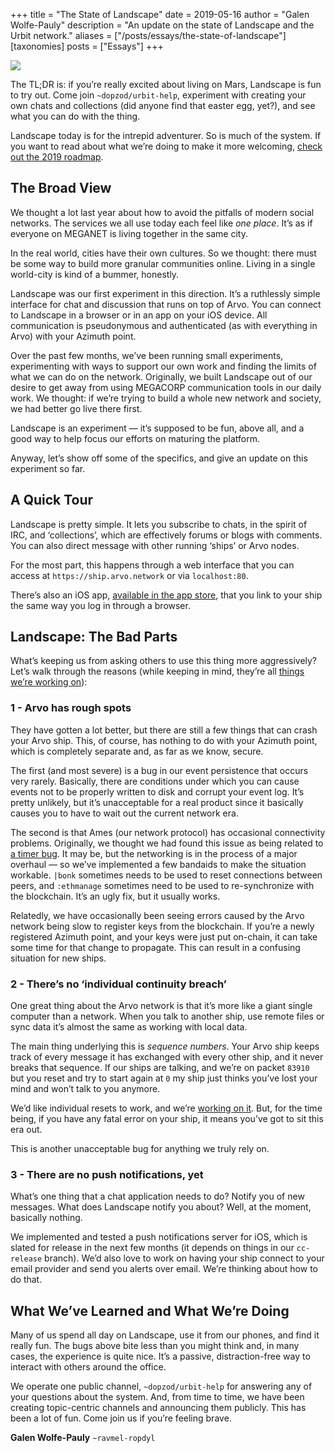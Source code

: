 +++
title = "The State of Landscape"
date = 2019-05-16
author = "Galen Wolfe-Pauly"
description = "An update on the state of Landscape and the Urbit network."
aliases = ["/posts/essays/the-state-of-landscape"]
[taxonomies]
posts = ["Essays"]
+++

![](https://media.urbit.org/site/posts/essays/the-state-of-landscape-1.png)

The TL;DR is: if you’re really excited about living on Mars, Landscape is fun to try out. Come join `~dopzod/urbit-help`, experiment with creating your own chats and collections (did anyone find that easter egg, yet?), and see what you can do with the thing.

Landscape today is for the intrepid adventurer. So is much of the system. If you want to read about what we’re doing to make it more welcoming, [check out the 2019 roadmap](/posts/essays/2019-5-roadmap/).

## The Broad View

We thought a lot last year about how to avoid the pitfalls of modern social networks. The services we all use today each feel like *one place*. It’s as if everyone on MEGANET is living together in the same city.

In the real world, cities have their own cultures. So we thought: there must be some way to build more granular communities online. Living in a single world-city is kind of a bummer, honestly.

Landscape was our first experiment in this direction. It’s a ruthlessly simple interface for chat and discussion that runs on top of Arvo. You can connect to Landscape in a browser or in an app on your iOS device. All communication is pseudonymous and authenticated (as with everything in Arvo) with your Azimuth point.

Over the past few months, we’ve been running small experiments, experimenting with ways to support our own work and finding the limits of what we can do on the network. Originally, we built Landscape out of our desire to get away from using MEGACORP communication tools in our daily work. We thought: if we’re trying to build a whole new network and society, we had better go live there first.

Landscape is an experiment — it’s supposed to be fun, above all, and a good way to help focus our efforts on maturing the platform.

Anyway, let’s show off some of the specifics, and give an update on this experiment so far.

## A Quick Tour

Landscape is pretty simple. It lets you subscribe to chats, in the spirit of IRC, and ‘collections’, which are effectively forums or blogs with comments. You can also direct message with other running ‘ships’ or Arvo nodes.

For the most part, this happens through a web interface that you can access at `https://ship.arvo.network` or via `localhost:80`.

There’s also an iOS app, [available in the app store](https://itunes.apple.com/us/app/landscape-urbit/id1393148862), that you link to your ship the same way you log in through a browser.

## Landscape: The Bad Parts

What’s keeping us from asking others to use this thing more aggressively? Let’s walk through the reasons (while keeping in mind, they’re all [things we’re working on](/posts/essays/2019-5-roadmap/)):

### 1 - Arvo has rough spots

They have gotten a lot better, but there are still a few things that can crash your Arvo ship. This, of course, has nothing to do with your Azimuth point, which is completely separate and, as far as we know, secure.

The first (and most severe) is a bug in our event persistence that occurs very rarely. Basically, there are conditions under which you can cause events not to be properly written to disk and corrupt your event log. It’s pretty unlikely, but it’s unacceptable for a real product since it basically causes you to have to wait out the current network era.

The second is that Ames (our network protocol) has occasional connectivity problems. Originally, we thought we had found this issue as being related to [a timer bug](https://github.com/urbit/arvo/pull/1072). It may be, but the networking is in the process of a major overhaul — so we’ve implemented a few bandaids to make the situation workable. `|bonk` sometimes needs to be used to reset connections between peers, and `:ethmanage` sometimes need to be used to re-synchronize with the blockchain. It’s an ugly fix, but it usually works.

Relatedly, we have occasionally been seeing errors caused by the Arvo network being slow to register keys from the blockchain. If you’re a newly registered Azimuth point, and your keys were just put on-chain, it can take some time for that change to propagate. This can result in a confusing situation for new ships.

### 2 - There’s no ‘individual continuity breach’

One great thing about the Arvo network is that it’s more like a giant single computer than a network. When you talk to another ship, use remote files or sync data it’s almost the same as working with local data.

The main thing underlying this is *sequence numbers*. Your Arvo ship keeps track of every message it has exchanged with every other ship, and it never breaks that sequence. If our ships are talking, and we’re on packet `83910` but you reset and try to start again at `0` my ship just thinks you’ve lost your mind and won’t talk to you anymore.

We’d like individual resets to work, and we’re [working on it](https://github.com/urbit/arvo/pull/1169). But, for the time being, if you have any fatal error on your ship, it means you’ve got to sit this era out.

This is another unacceptable bug for anything we truly rely on.

### 3 - There are no push notifications, yet

What’s one thing that a chat application needs to do? Notify you of new messages. What does Landscape notify you about? Well, at the moment, basically nothing.

We implemented and tested a push notifications server for iOS, which is slated for release in the next few months (it depends on things in our `cc-release` branch). We’d also love to work on having your ship connect to your email provider and send you alerts over email. We’re thinking about how to do that.

## What We’ve Learned and What We’re Doing

Many of us spend all day on Landscape, use it from our phones, and find it really fun. The bugs above bite less than you might think and, in many cases, the experience is quite nice. It’s a passive, distraction-free way to interact with others around the office.

We operate one public channel, `~dopzod/urbit-help` for answering any of your questions about the system. And, from time to time, we have been creating topic-centric channels and announcing them publicly. This has been a lot of fun. Come join us if you’re feeling brave.

**Galen Wolfe-Pauly** `~ravmel-ropdyl`
